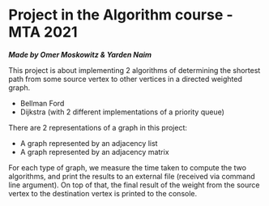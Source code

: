 **Project in the Algorithm course - MTA 2021**
=====================================================================
***Made by Omer Moskowitz & Yarden Naim***


This project is about implementing 2 algorithms of determining the shortest path from some source vertex to other vertices in a directed weighted graph. 
- Bellman Ford
- Dijkstra (with 2 different implementations of a priority queue)

There are 2 representations of a graph in this project:
- A graph represented by an adjacency list
- A graph represented by an adjacency matrix


For each type of graph, we measure the time taken to compute the two algorithms, and print the results to an external file (received via command line argument).
On top of that, the final result of the weight from the source vertex to the destination vertex is printed to the console. 
